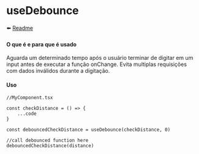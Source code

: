 # useDebounce

⬅️ [Readme](../../README.md)

#### O que é e para que é usado

Aguarda um determinado tempo após o usuário terminar de digitar em um input antes de executar a função onChange. Evita multiplas requisições com dados inválidos durante a digitação.

#### Uso

```
//MyComponent.tsx

const checkDistance = () => {
    ...code
}

const debouncedCheckDistance = useDebounce(checkDistance, 0)

//call debounced function here
debouncedCheckDistance(distance)
```
